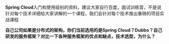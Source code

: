 **Spring Cloud**入门和使用级别的资料，建议大家自行百度，面试训练营，不是说针对每个技术详细给大家讲解的一个课程，我们会针对每个技术推出重磅的项目实战课程

**自己公司如果是分布式的架构，你们当前选用的是Spring Cloud？Dubbo？自己研发的服务框架？对比一下各种服务框架的优点和缺点，技术选型，为什么？**
